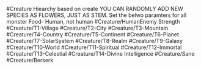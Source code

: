 #Creature 
Hiearchy based on create
YOU CAN RANDOMLY ADD NEW SPECIES AS FLOWERS, JUST AS STEM. Set the belwo paramters for all monster
Food- Human, not human
#Creature/HumanEnemy 
Strength
#Creature/T1-Village
#Creature/T2-City
#Creature/T3-Mountain
#Creature/T4-Country
#Creature/T5-Continent
#Creature/T6-Planet
#Creature/T7-SolarSystem
#Creature/T8-Realm
#Creature/T9-Galaxy
#Creature/T10-World
#Creature/T11-Spiritual
#Creature/T12-Immortal
#Creature/T13-Celestial
#Creature/T14-Divine
Intelligence
#Creature/Sane
#Creature/Berserk
